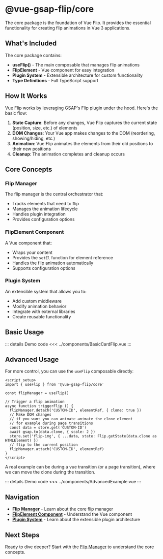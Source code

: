 <script setup>
import BasicCardFlip from '../components/BasicCardFlip.vue'
import AdvancedExample from '../components/AdvancedExample.vue'
</script>

# @vue-gsap-flip/core

The core package is the foundation of Vue Flip. It provides the essential functionality for creating flip animations in Vue 3 applications.

## What's Included

The core package contains:

- **useFlip()** - The main composable that manages flip animations
- **FlipElement** - Vue component for easy integration
- **Plugin System** - Extensible architecture for custom functionality
- **Type Definitions** - Full TypeScript support

## How It Works

Vue Flip works by leveraging GSAP's Flip plugin under the hood. Here's the basic flow:

1. **State Capture**: Before any changes, Vue Flip captures the current state (position, size, etc.) of elements
2. **DOM Changes**: Your Vue app makes changes to the DOM (reordering, showing/hiding, etc.)
3. **Animation**: Vue Flip animates the elements from their old positions to their new positions
4. **Cleanup**: The animation completes and cleanup occurs

## Core Concepts

### Flip Manager

The flip manager is the central orchestrator that:
- Tracks elements that need to flip
- Manages the animation lifecycle
- Handles plugin integration
- Provides configuration options

### FlipElement Component

A Vue component that:
- Wraps your content
- Provides the `setEl` function for element reference
- Handles the flip animation automatically
- Supports configuration options

### Plugin System

An extensible system that allows you to:
- Add custom middleware
- Modify animation behavior
- Integrate with external libraries
- Create reusable functionality

## Basic Usage
<BasicCardFlip />
::: details Demo code
<<< ../components/BasicCardFlip.vue
:::

## Advanced Usage

For more control, you can use the `useFlip` composable directly:

```vue
<script setup>
import { useFlip } from '@vue-gsap-flip/core'

const flipManager = useFlip()

// Trigger a flip animation
async function triggerFlip () {
  flipManager.detach('CUSTOM-ID', elementRef, { clone: true })
  // Make DOM changes
  // if you want you can animate animate the clone element
  // for example during page transitions
  const data = store.get('CUSTOM-ID')
  await gsap.to(data.clone, { scale: 2 })
  store.set('flip-img', { ...data, state: Flip.getState(data.clone as HTMLElement) })
  // flip to the current position
  flipManager.attach('CUSTOM-ID', elementRef)
}
</script>
```

A real example can be during a vue transition (or a page transition), where we can move the clone during the transition.

<AdvancedExample />
::: details Demo code
<<< ../components/AdvancedExample.vue
:::

## Navigation

- **[Flip Manager](./flip-manager)** - Learn about the core flip manager
- **[FlipElement Component](./flip-element)** - Understand the Vue component
- **[Plugin System](./plugin-system)** - Learn about the extensible plugin architecture

## Next Steps

Ready to dive deeper? Start with the [Flip Manager](./flip-manager) to understand the core concepts.
